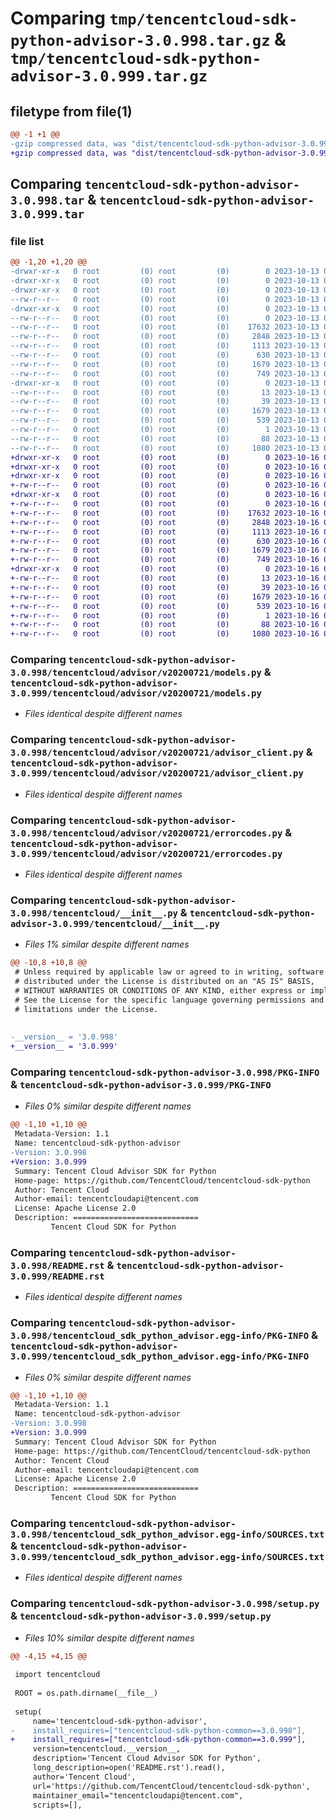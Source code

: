 # Comparing `tmp/tencentcloud-sdk-python-advisor-3.0.998.tar.gz` & `tmp/tencentcloud-sdk-python-advisor-3.0.999.tar.gz`

## filetype from file(1)

```diff
@@ -1 +1 @@
-gzip compressed data, was "dist/tencentcloud-sdk-python-advisor-3.0.998.tar", last modified: Fri Oct 13 00:19:28 2023, max compression
+gzip compressed data, was "dist/tencentcloud-sdk-python-advisor-3.0.999.tar", last modified: Mon Oct 16 00:18:41 2023, max compression
```

## Comparing `tencentcloud-sdk-python-advisor-3.0.998.tar` & `tencentcloud-sdk-python-advisor-3.0.999.tar`

### file list

```diff
@@ -1,20 +1,20 @@
-drwxr-xr-x   0 root         (0) root         (0)        0 2023-10-13 00:19:28.000000 tencentcloud-sdk-python-advisor-3.0.998/
-drwxr-xr-x   0 root         (0) root         (0)        0 2023-10-13 00:19:28.000000 tencentcloud-sdk-python-advisor-3.0.998/tencentcloud/
-drwxr-xr-x   0 root         (0) root         (0)        0 2023-10-13 00:19:28.000000 tencentcloud-sdk-python-advisor-3.0.998/tencentcloud/advisor/
--rw-r--r--   0 root         (0) root         (0)        0 2023-10-13 00:19:27.000000 tencentcloud-sdk-python-advisor-3.0.998/tencentcloud/advisor/__init__.py
-drwxr-xr-x   0 root         (0) root         (0)        0 2023-10-13 00:19:28.000000 tencentcloud-sdk-python-advisor-3.0.998/tencentcloud/advisor/v20200721/
--rw-r--r--   0 root         (0) root         (0)        0 2023-10-13 00:19:27.000000 tencentcloud-sdk-python-advisor-3.0.998/tencentcloud/advisor/v20200721/__init__.py
--rw-r--r--   0 root         (0) root         (0)    17632 2023-10-13 00:19:27.000000 tencentcloud-sdk-python-advisor-3.0.998/tencentcloud/advisor/v20200721/models.py
--rw-r--r--   0 root         (0) root         (0)     2848 2023-10-13 00:19:27.000000 tencentcloud-sdk-python-advisor-3.0.998/tencentcloud/advisor/v20200721/advisor_client.py
--rw-r--r--   0 root         (0) root         (0)     1113 2023-10-13 00:19:27.000000 tencentcloud-sdk-python-advisor-3.0.998/tencentcloud/advisor/v20200721/errorcodes.py
--rw-r--r--   0 root         (0) root         (0)      630 2023-10-13 00:19:27.000000 tencentcloud-sdk-python-advisor-3.0.998/tencentcloud/__init__.py
--rw-r--r--   0 root         (0) root         (0)     1679 2023-10-13 00:19:28.000000 tencentcloud-sdk-python-advisor-3.0.998/PKG-INFO
--rw-r--r--   0 root         (0) root         (0)      749 2023-10-13 00:19:27.000000 tencentcloud-sdk-python-advisor-3.0.998/README.rst
-drwxr-xr-x   0 root         (0) root         (0)        0 2023-10-13 00:19:28.000000 tencentcloud-sdk-python-advisor-3.0.998/tencentcloud_sdk_python_advisor.egg-info/
--rw-r--r--   0 root         (0) root         (0)       13 2023-10-13 00:19:28.000000 tencentcloud-sdk-python-advisor-3.0.998/tencentcloud_sdk_python_advisor.egg-info/top_level.txt
--rw-r--r--   0 root         (0) root         (0)       39 2023-10-13 00:19:28.000000 tencentcloud-sdk-python-advisor-3.0.998/tencentcloud_sdk_python_advisor.egg-info/requires.txt
--rw-r--r--   0 root         (0) root         (0)     1679 2023-10-13 00:19:28.000000 tencentcloud-sdk-python-advisor-3.0.998/tencentcloud_sdk_python_advisor.egg-info/PKG-INFO
--rw-r--r--   0 root         (0) root         (0)      539 2023-10-13 00:19:28.000000 tencentcloud-sdk-python-advisor-3.0.998/tencentcloud_sdk_python_advisor.egg-info/SOURCES.txt
--rw-r--r--   0 root         (0) root         (0)        1 2023-10-13 00:19:28.000000 tencentcloud-sdk-python-advisor-3.0.998/tencentcloud_sdk_python_advisor.egg-info/dependency_links.txt
--rw-r--r--   0 root         (0) root         (0)       88 2023-10-13 00:19:28.000000 tencentcloud-sdk-python-advisor-3.0.998/setup.cfg
--rw-r--r--   0 root         (0) root         (0)     1080 2023-10-13 00:19:27.000000 tencentcloud-sdk-python-advisor-3.0.998/setup.py
+drwxr-xr-x   0 root         (0) root         (0)        0 2023-10-16 00:18:41.000000 tencentcloud-sdk-python-advisor-3.0.999/
+drwxr-xr-x   0 root         (0) root         (0)        0 2023-10-16 00:18:41.000000 tencentcloud-sdk-python-advisor-3.0.999/tencentcloud/
+drwxr-xr-x   0 root         (0) root         (0)        0 2023-10-16 00:18:41.000000 tencentcloud-sdk-python-advisor-3.0.999/tencentcloud/advisor/
+-rw-r--r--   0 root         (0) root         (0)        0 2023-10-16 00:18:41.000000 tencentcloud-sdk-python-advisor-3.0.999/tencentcloud/advisor/__init__.py
+drwxr-xr-x   0 root         (0) root         (0)        0 2023-10-16 00:18:41.000000 tencentcloud-sdk-python-advisor-3.0.999/tencentcloud/advisor/v20200721/
+-rw-r--r--   0 root         (0) root         (0)        0 2023-10-16 00:18:41.000000 tencentcloud-sdk-python-advisor-3.0.999/tencentcloud/advisor/v20200721/__init__.py
+-rw-r--r--   0 root         (0) root         (0)    17632 2023-10-16 00:18:41.000000 tencentcloud-sdk-python-advisor-3.0.999/tencentcloud/advisor/v20200721/models.py
+-rw-r--r--   0 root         (0) root         (0)     2848 2023-10-16 00:18:41.000000 tencentcloud-sdk-python-advisor-3.0.999/tencentcloud/advisor/v20200721/advisor_client.py
+-rw-r--r--   0 root         (0) root         (0)     1113 2023-10-16 00:18:41.000000 tencentcloud-sdk-python-advisor-3.0.999/tencentcloud/advisor/v20200721/errorcodes.py
+-rw-r--r--   0 root         (0) root         (0)      630 2023-10-16 00:18:41.000000 tencentcloud-sdk-python-advisor-3.0.999/tencentcloud/__init__.py
+-rw-r--r--   0 root         (0) root         (0)     1679 2023-10-16 00:18:41.000000 tencentcloud-sdk-python-advisor-3.0.999/PKG-INFO
+-rw-r--r--   0 root         (0) root         (0)      749 2023-10-16 00:18:41.000000 tencentcloud-sdk-python-advisor-3.0.999/README.rst
+drwxr-xr-x   0 root         (0) root         (0)        0 2023-10-16 00:18:41.000000 tencentcloud-sdk-python-advisor-3.0.999/tencentcloud_sdk_python_advisor.egg-info/
+-rw-r--r--   0 root         (0) root         (0)       13 2023-10-16 00:18:41.000000 tencentcloud-sdk-python-advisor-3.0.999/tencentcloud_sdk_python_advisor.egg-info/top_level.txt
+-rw-r--r--   0 root         (0) root         (0)       39 2023-10-16 00:18:41.000000 tencentcloud-sdk-python-advisor-3.0.999/tencentcloud_sdk_python_advisor.egg-info/requires.txt
+-rw-r--r--   0 root         (0) root         (0)     1679 2023-10-16 00:18:41.000000 tencentcloud-sdk-python-advisor-3.0.999/tencentcloud_sdk_python_advisor.egg-info/PKG-INFO
+-rw-r--r--   0 root         (0) root         (0)      539 2023-10-16 00:18:41.000000 tencentcloud-sdk-python-advisor-3.0.999/tencentcloud_sdk_python_advisor.egg-info/SOURCES.txt
+-rw-r--r--   0 root         (0) root         (0)        1 2023-10-16 00:18:41.000000 tencentcloud-sdk-python-advisor-3.0.999/tencentcloud_sdk_python_advisor.egg-info/dependency_links.txt
+-rw-r--r--   0 root         (0) root         (0)       88 2023-10-16 00:18:41.000000 tencentcloud-sdk-python-advisor-3.0.999/setup.cfg
+-rw-r--r--   0 root         (0) root         (0)     1080 2023-10-16 00:18:41.000000 tencentcloud-sdk-python-advisor-3.0.999/setup.py
```

### Comparing `tencentcloud-sdk-python-advisor-3.0.998/tencentcloud/advisor/v20200721/models.py` & `tencentcloud-sdk-python-advisor-3.0.999/tencentcloud/advisor/v20200721/models.py`

 * *Files identical despite different names*

### Comparing `tencentcloud-sdk-python-advisor-3.0.998/tencentcloud/advisor/v20200721/advisor_client.py` & `tencentcloud-sdk-python-advisor-3.0.999/tencentcloud/advisor/v20200721/advisor_client.py`

 * *Files identical despite different names*

### Comparing `tencentcloud-sdk-python-advisor-3.0.998/tencentcloud/advisor/v20200721/errorcodes.py` & `tencentcloud-sdk-python-advisor-3.0.999/tencentcloud/advisor/v20200721/errorcodes.py`

 * *Files identical despite different names*

### Comparing `tencentcloud-sdk-python-advisor-3.0.998/tencentcloud/__init__.py` & `tencentcloud-sdk-python-advisor-3.0.999/tencentcloud/__init__.py`

 * *Files 1% similar despite different names*

```diff
@@ -10,8 +10,8 @@
 # Unless required by applicable law or agreed to in writing, software
 # distributed under the License is distributed on an "AS IS" BASIS,
 # WITHOUT WARRANTIES OR CONDITIONS OF ANY KIND, either express or implied.
 # See the License for the specific language governing permissions and
 # limitations under the License.
 
 
-__version__ = '3.0.998'
+__version__ = '3.0.999'
```

### Comparing `tencentcloud-sdk-python-advisor-3.0.998/PKG-INFO` & `tencentcloud-sdk-python-advisor-3.0.999/PKG-INFO`

 * *Files 0% similar despite different names*

```diff
@@ -1,10 +1,10 @@
 Metadata-Version: 1.1
 Name: tencentcloud-sdk-python-advisor
-Version: 3.0.998
+Version: 3.0.999
 Summary: Tencent Cloud Advisor SDK for Python
 Home-page: https://github.com/TencentCloud/tencentcloud-sdk-python
 Author: Tencent Cloud
 Author-email: tencentcloudapi@tencent.com
 License: Apache License 2.0
 Description: ============================
         Tencent Cloud SDK for Python
```

### Comparing `tencentcloud-sdk-python-advisor-3.0.998/README.rst` & `tencentcloud-sdk-python-advisor-3.0.999/README.rst`

 * *Files identical despite different names*

### Comparing `tencentcloud-sdk-python-advisor-3.0.998/tencentcloud_sdk_python_advisor.egg-info/PKG-INFO` & `tencentcloud-sdk-python-advisor-3.0.999/tencentcloud_sdk_python_advisor.egg-info/PKG-INFO`

 * *Files 0% similar despite different names*

```diff
@@ -1,10 +1,10 @@
 Metadata-Version: 1.1
 Name: tencentcloud-sdk-python-advisor
-Version: 3.0.998
+Version: 3.0.999
 Summary: Tencent Cloud Advisor SDK for Python
 Home-page: https://github.com/TencentCloud/tencentcloud-sdk-python
 Author: Tencent Cloud
 Author-email: tencentcloudapi@tencent.com
 License: Apache License 2.0
 Description: ============================
         Tencent Cloud SDK for Python
```

### Comparing `tencentcloud-sdk-python-advisor-3.0.998/tencentcloud_sdk_python_advisor.egg-info/SOURCES.txt` & `tencentcloud-sdk-python-advisor-3.0.999/tencentcloud_sdk_python_advisor.egg-info/SOURCES.txt`

 * *Files identical despite different names*

### Comparing `tencentcloud-sdk-python-advisor-3.0.998/setup.py` & `tencentcloud-sdk-python-advisor-3.0.999/setup.py`

 * *Files 10% similar despite different names*

```diff
@@ -4,15 +4,15 @@
 
 import tencentcloud
 
 ROOT = os.path.dirname(__file__)
 
 setup(
     name='tencentcloud-sdk-python-advisor',
-    install_requires=["tencentcloud-sdk-python-common==3.0.998"],
+    install_requires=["tencentcloud-sdk-python-common==3.0.999"],
     version=tencentcloud.__version__,
     description='Tencent Cloud Advisor SDK for Python',
     long_description=open('README.rst').read(),
     author='Tencent Cloud',
     url='https://github.com/TencentCloud/tencentcloud-sdk-python',
     maintainer_email="tencentcloudapi@tencent.com",
     scripts=[],
```

